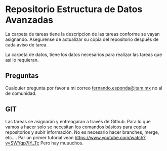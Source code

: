 # Repositorio Estructura de Datos Avanzadas

La carpeta de tareas tiene la descripcion de las tareas conforme se vayan asignando. Asegurense de actualizar su copia del repositorio después de cada aviso de tarea.

La carpeta de datos, tiene los datos necesarios para realizar las tareas que asi lo requieran.

## Preguntas

Cualquier pregunta por favor a mi correo
fernando.esponda@itam.mx
no al de comunidad.

## GIT
Las tareas se asignarán y entreagaran a través de Github.
Para lo que vamos a hacer solo se necesitan los comandos básicos para copiar repositorios y subir información. No es necesario hacer branches, merge, etc....
Par un primer tutorial vean <https://www.youtube.com/watch?v=SWYqp7iY_Tc>
Pero hay muuuchos.
